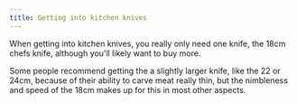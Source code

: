 ```yaml
---
title: Getting into kitchen knives
---
```

When getting into kitchen knives, you really only need one knife, the 18cm chefs knife, although you'll likely want to buy more.

Some people recommend getting the a slightly larger knife, like the 22 or 24cm, because of their ability to carve meat really thin, but the nimbleness and speed of the 18cm makes up for this in most other aspects.

